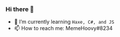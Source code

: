 ### Hi there 👋

- 🌱 I’m currently learning `Haxe, C#, and JS`
- 📫 How to reach me: MemeHoovy#8234

<!--
**MemeHovy/MemeHovy** is a ✨ _special_ ✨ repository because its `README.md` (this file) appears on your GitHub profile.

Here are some ideas to get you started:

- 🔭 I’m currently working on ...
- 👯 I’m looking to collaborate on ...
- 🤔 I’m looking for help with ...
- 💬 Ask me about ...
- 😄 Pronouns: ...
- ⚡ Fun fact: ...
-->
